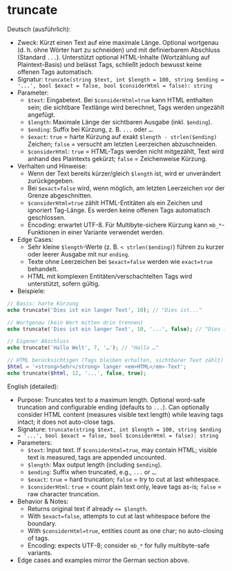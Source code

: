 # truncate

Deutsch (ausführlich):
- Zweck: Kürzt einen Text auf eine maximale Länge. Optional wortgenau (d. h. ohne Wörter hart zu schneiden) und mit definierbarem Abschluss (Standard `...`). Unterstützt optional HTML-Inhalte (Wortzählung auf Plaintext-Basis) und belässt Tags, schließt jedoch bewusst keine offenen Tags automatisch.
- Signatur: `truncate(string $text, int $length = 100, string $ending = '...', bool $exact = false, bool $considerHtml = false): string`
- Parameter:
  - `$text`: Eingabetext. Bei `$considerHtml=true` kann HTML enthalten sein; die sichtbare Textlänge wird berechnet, Tags werden ungezählt angefügt.
  - `$length`: Maximale Länge der sichtbaren Ausgabe (inkl. `$ending`).
  - `$ending`: Suffix bei Kürzung, z. B. `...` oder `…`.
  - `$exact`: `true` = harte Kürzung auf exakt `$length - strlen($ending)` Zeichen; `false` = versucht am letzten Leerzeichen abzuschneiden.
  - `$considerHtml`: `true` = HTML-Tags werden nicht mitgezählt, Text wird anhand des Plaintexts gekürzt; `false` = Zeichenweise Kürzung.
- Verhalten und Hinweise:
  - Wenn der Text bereits kürzer/gleich `$length` ist, wird er unverändert zurückgegeben.
  - Bei `$exact=false` wird, wenn möglich, am letzten Leerzeichen vor der Grenze abgeschnitten.
  - `$considerHtml=true` zählt HTML-Entitäten als ein Zeichen und ignoriert Tag-Länge. Es werden keine offenen Tags automatisch geschlossen.
  - Encoding: erwartet UTF-8. Für Multibyte-sichere Kürzung kann `mb_*`-Funktionen in einer Variante verwendet werden.
- Edge Cases:
  - Sehr kleine `$length`-Werte (z. B. `< strlen($ending)`) führen zu kurzer oder leerer Ausgabe mit nur `ending`.
  - Texte ohne Leerzeichen bei `$exact=false` werden wie `exact=true` behandelt.
  - HTML mit komplexen Entitäten/verschachtelten Tags wird unterstützt, sofern gültig.
- Beispiele:
```php
// Basis: harte Kürzung
echo truncate('Dies ist ein langer Text', 10); // "Dies ist..."

// Wortgenau (kein Wort mitten drin trennen)
echo truncate('Dies ist ein langer Text', 10, '...', false); // "Dies ist..."

// Eigener Abschluss
echo truncate('Hallo Welt', 7, '…'); // "Hallo …"

// HTML berücksichtigen (Tags bleiben erhalten, sichtbarer Text zählt)
$html = '<strong>Sehr</strong> langer <em>HTML</em>-Text';
echo truncate($html, 12, '...', false, true);
```

English (detailed):
- Purpose: Truncates text to a maximum length. Optional word-safe truncation and configurable ending (defaults to `...`). Can optionally consider HTML content (measures visible text length) while leaving tags intact; it does not auto-close tags.
- Signature: `truncate(string $text, int $length = 100, string $ending = '...', bool $exact = false, bool $considerHtml = false): string`
- Parameters:
  - `$text`: Input text. If `$considerHtml=true`, may contain HTML; visible text is measured, tags are appended uncounted.
  - `$length`: Max output length (including `$ending`).
  - `$ending`: Suffix when truncated, e.g., `...` or `…`.
  - `$exact`: `true` = hard truncation; `false` = try to cut at last whitespace.
  - `$considerHtml`: `true` = count plain text only, leave tags as-is; `false` = raw character truncation.
- Behavior & Notes:
  - Returns original text if already `<= $length`.
  - With `$exact=false`, attempts to cut at last whitespace before the boundary.
  - With `$considerHtml=true`, entities count as one char; no auto-closing of tags.
  - Encoding: expects UTF-8; consider `mb_*` for fully multibyte-safe variants.
- Edge cases and examples mirror the German section above.
